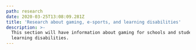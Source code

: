 ```yaml
---
path: research
date: 2020-03-25T13:08:09.281Z
title: 'Research about gaming, e-sports, and learning disabilities'
description: >-
  This section will have information about gaming for schools and students with
  learning disabilities.
---
```


